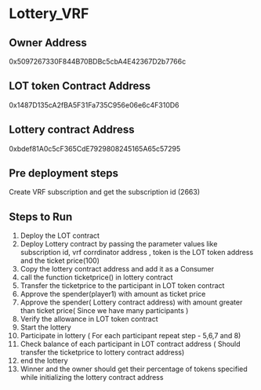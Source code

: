 # Lottery_VRF

## Owner Address

0x5097267330F844B70BDBc5cbA4E42367D2b7766c

## LOT token Contract Address

0x1487D135cA2fBA5F31Fa735C956e06e6c4F310D6

## Lottery contract Address

0xbdef81A0c5cF365CdE7929808245165A65c57295

## Pre deployment steps

Create VRF subscription and get the subscription id (2663)

## Steps to Run 

1. Deploy the LOT contract
2. Deploy Lottery contract by passing the parameter values like subscription id, vrf corrdinator address , token is the LOT token address and the ticket price(100)
3. Copy the lottery contract address and add it as a Consumer 
4. call the function ticketprice() in lottery contract
5. Transfer the ticketprice to the participant in LOT token contract 
6. Approve the spender(player1) with amount as ticket price
7. Approve the spender( Lottery contract address) with amount greater than ticket price( Since we have many participants ) 
8. Verify the allowance in LOT token contract 
9. Start the lottery
10. Participate in lottery ( For each participant repeat step - 5,6,7 and 8)
11. Check balance of each participant in LOT contract address ( Should transfer the ticketprice to lottery contract address)
12. end the lottery
13. Winner and the owner should get their percentage of tokens specified while initializing the lottery contract address
